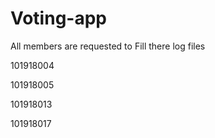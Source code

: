 # Voting-app
All members are requested to Fill there log files 


101918004
	
101918005

101918013

101918017
